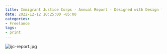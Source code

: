 ```yaml
---
title: Immigrant Justice Corps - Annual Report - Designed with Design for Progress
date: 2022-12-12 10:25:00 -05:00
categories:
- Freelance
tags:
- print
---
```


![ijc-report.jpg](/uploads/ijc-report.jpg)